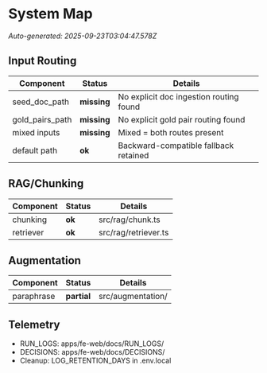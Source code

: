# System Map

_Auto-generated: 2025-09-23T03:04:47.578Z_

## Input Routing

| Component       | Status      | Details                                 |
| --------------- | ----------- | --------------------------------------- |
| seed_doc_path   | **missing** | No explicit doc ingestion routing found |
| gold_pairs_path | **missing** | No explicit gold pair routing found     |
| mixed inputs    | **missing** | Mixed = both routes present             |
| default path    | **ok**      | Backward-compatible fallback retained   |

## RAG/Chunking

| Component | Status | Details              |
| --------- | ------ | -------------------- |
| chunking  | **ok** | src/rag/chunk.ts     |
| retriever | **ok** | src/rag/retriever.ts |

## Augmentation

| Component  | Status      | Details           |
| ---------- | ----------- | ----------------- |
| paraphrase | **partial** | src/augmentation/ |

## Telemetry

- RUN_LOGS: apps/fe-web/docs/RUN_LOGS/
- DECISIONS: apps/fe-web/docs/DECISIONS/
- Cleanup: LOG_RETENTION_DAYS in .env.local
